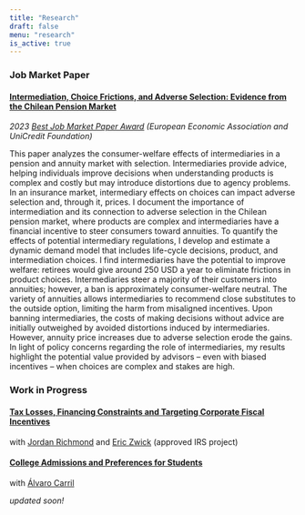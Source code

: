 ```yaml
---
title: "Research"
draft: false
menu: "research"
is_active: true
---
```


### Job Market Paper

#### [Intermediation, Choice Frictions, and Adverse Selection: Evidence from the Chilean Pension Market](/documents/boehm_jmp.pdf)

<div class="smaller-text">

<em>2023 <ins>Best Job Market Paper Award</ins> (European Economic Association and UniCredit Foundation)</em>
</div>

<div class="max-width-text">

This paper analyzes the consumer-welfare effects of intermediaries in a pension and annuity market with selection. Intermediaries provide advice, helping individuals improve decisions when understanding products is complex and costly but may introduce distortions due to agency problems. In an insurance market, intermediary effects on choices can impact adverse selection and, through it, prices. I document the importance of intermediation and its connection to adverse selection in the Chilean pension market, where products are complex and intermediaries have a financial incentive to steer consumers toward annuities. To quantify the effects of potential intermediary regulations, I develop and estimate a dynamic demand model that includes life-cycle decisions, product, and intermediation choices. I find intermediaries have the potential to improve welfare: retirees would give around 250 USD a year to eliminate frictions in product choices. Intermediaries steer a majority of their customers into annuities; however, a ban is approximately consumer-welfare neutral. The variety of annuities allows intermediaries to recommend close substitutes to the outside option, limiting the harm from misaligned incentives. Upon banning intermediaries, the costs of making decisions without advice are initially outweighed by avoided distortions induced by intermediaries. However, annuity price increases due to adverse selection erode the gains. In light of policy concerns regarding the role of intermediaries, my results highlight the potential value provided by advisors – even with biased incentives – when choices are complex and stakes are high.
</div>

### Work in Progress

#### [Tax Losses, Financing Constraints and Targeting Corporate Fiscal Incentives](/documents/nol_slides_2023_11_17.pdf)

with [Jordan Richmond](https://jordan-richmond.github.io/) and [Eric Zwick](http://www.ericzwick.com/) (approved IRS project)


#### [College Admissions and Preferences for Students](/documents/ranking_slides_11_22.pdf)
with [Álvaro Carril](https://acarril.github.io)

_updated soon!_